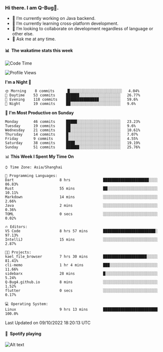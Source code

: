 ### Hi there. I am Q-Bug🐞.

- 🔭 I’m currently working on Java backend.
- 🌱 I’m currently learning cross-platform development.
- 👯 I’m looking to collaborate on development regardless of language or other else.
- 💬 Ask me at any time.

#### 📊 &nbsp;**The wakatime stats this week**  
<!--START_SECTION:waka-->
![Code Time](http://img.shields.io/badge/Code%20Time-40%20hrs%2056%20mins-blue)

![Profile Views](http://img.shields.io/badge/Profile%20Views-0-blue)

**I'm a Night 🦉** 

```text
🌞 Morning    8 commits      █░░░░░░░░░░░░░░░░░░░░░░░░   4.04% 
🌆 Daytime    53 commits     ██████░░░░░░░░░░░░░░░░░░░   26.77% 
🌃 Evening    118 commits    ███████████████░░░░░░░░░░   59.6% 
🌙 Night      19 commits     ██░░░░░░░░░░░░░░░░░░░░░░░   9.6%

```
📅 **I'm Most Productive on Sunday** 

```text
Monday       46 commits     █████░░░░░░░░░░░░░░░░░░░░   23.23% 
Tuesday      19 commits     ██░░░░░░░░░░░░░░░░░░░░░░░   9.6% 
Wednesday    21 commits     ██░░░░░░░░░░░░░░░░░░░░░░░   10.61% 
Thursday     14 commits     █░░░░░░░░░░░░░░░░░░░░░░░░   7.07% 
Friday       9 commits      █░░░░░░░░░░░░░░░░░░░░░░░░   4.55% 
Saturday     38 commits     ████░░░░░░░░░░░░░░░░░░░░░   19.19% 
Sunday       51 commits     ██████░░░░░░░░░░░░░░░░░░░   25.76%

```


📊 **This Week I Spent My Time On** 

```text
⌚︎ Time Zone: Asia/Shanghai

💬 Programming Languages: 
Dart                     8 hrs               █████████████████████░░░░   86.83% 
Rust                     55 mins             ██░░░░░░░░░░░░░░░░░░░░░░░   10.11% 
Markdown                 14 mins             ░░░░░░░░░░░░░░░░░░░░░░░░░   2.66% 
Java                     2 mins              ░░░░░░░░░░░░░░░░░░░░░░░░░   0.36% 
TOML                     0 secs              ░░░░░░░░░░░░░░░░░░░░░░░░░   0.02%

🔥 Editors: 
VS Code                  8 hrs 57 mins       ████████████████████████░   97.13% 
IntelliJ                 15 mins             ░░░░░░░░░░░░░░░░░░░░░░░░░   2.87%

🐱‍💻 Projects: 
kael_file_browser        7 hrs 30 mins       ████████████████████░░░░░   81.41% 
cli-memo                 1 hr 4 mins         ███░░░░░░░░░░░░░░░░░░░░░░   11.66% 
sidebarx                 28 mins             █░░░░░░░░░░░░░░░░░░░░░░░░   5.24% 
Q-Bug4.github.io         8 mins              ░░░░░░░░░░░░░░░░░░░░░░░░░   1.52% 
flutter                  0 secs              ░░░░░░░░░░░░░░░░░░░░░░░░░   0.17%

💻 Operating System: 
Linux                    9 hrs 13 mins       █████████████████████████   100.0%

```


 Last Updated on 09/10/2022 18:20:13 UTC
<!--END_SECTION:waka-->

#### 🎵 &nbsp;**Spotify playing**  
![Alt text](https://spotify-recently-played-readme.vercel.app/api?user=e5y1o4x7kdt9kf2blu4wvmb4s&unique={true|1|on|yes})
